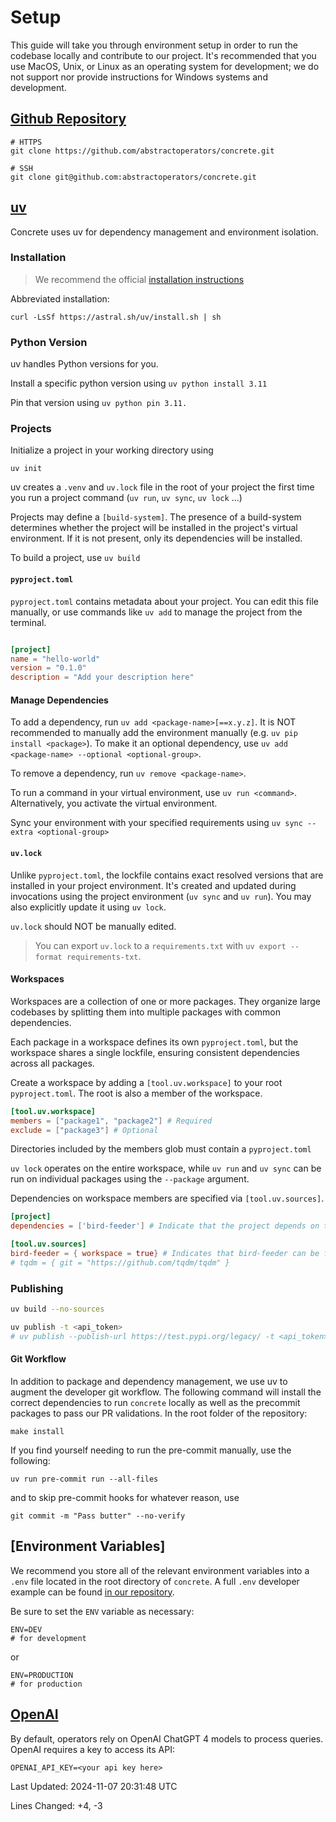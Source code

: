 
# Setup

This guide will take you through environment setup in order to run the codebase locally and contribute to our project.
It's recommended that you use MacOS, Unix, or Linux as an operating system for development; we do not support nor provide instructions for Windows systems and development.

## [Github Repository](https://github.com)

```shell
# HTTPS
git clone https://github.com/abstractoperators/concrete.git

# SSH
git clone git@github.com:abstractoperators/concrete.git
```

## [uv](https://docs.astral.sh/uv/getting-started/)

Concrete uses uv for dependency management and environment isolation.

### Installation
> We recommend the official [installation instructions](https://docs.astral.sh/uv/getting-started/installation/)

Abbreviated installation:

```shell
curl -LsSf https://astral.sh/uv/install.sh | sh 
```

### Python Version

uv handles Python versions for you. 

Install a specific python version using `uv python install 3.11`

Pin that version using `uv python pin 3.11.`

### Projects

Initialize a project in your working directory using

```shell
uv init
```

uv creates a `.venv` and `uv.lock` file in the root of your project the first time you run a project command (`uv run`, `uv sync`, `uv lock` ...)

Projects may define a `[build-system]`.
The presence of a build-system determines whether the project will be installed in the project's virtual environment. If it is not present, only its dependencies will be installed.

To build a project, use `uv build`

#### `pyproject.toml`

`pyproject.toml` contains metadata about your project.
You can edit this file manually, or use commands like `uv add` to manage the project from the terminal.

```toml

[project]
name = "hello-world"
version = "0.1.0"
description = "Add your description here"
```

#### Manage Dependencies

To add a dependency, run `uv add <package-name>[==x.y.z]`. It is NOT recommended to manually add the environment manually (e.g. `uv pip install <package>`). To make it an optional dependency, use `uv add <package-name> --optional <optional-group>`.

To remove a dependency, run `uv remove <package-name>`.

To run a command in your virtual environment, use `uv run <command>`. Alternatively, you activate the virtual environment.

Sync your environment with your specified requirements using `uv sync --extra <optional-group>`

#### `uv.lock`

Unlike `pyproject.toml`, the lockfile contains exact resolved versions that are installed in your project environment. It's created and updated during invocations using the project environment (`uv sync` and `uv run`). You may also explicitly update it using `uv lock`.

`uv.lock` should NOT be manually edited.

> You can export `uv.lock` to a `requirements.txt` with `uv export --format requirements-txt`.

#### Workspaces

Workspaces are a collection of one or more packages. They organize large codebases by splitting them into multiple packages with common dependencies.

Each package in a workspace defines its own `pyproject.toml`, but the workspace shares a single lockfile, ensuring consistent dependencies across all packages.

Create a workspace by adding a `[tool.uv.workspace]` to your root `pyproject.toml`. The root is also a member of the workspace.

```toml
[tool.uv.workspace]
members = ["package1", "package2"] # Required
exclude = ["package3"] # Optional
```

Directories included by the members glob must contain a `pyproject.toml`

`uv lock` operates on the entire workspace, while `uv run` and `uv sync` can be run on individual packages using the `--package` argument.

Dependencies on workspace members are specified via `[tool.uv.sources]`. 

```toml
[project]
dependencies = ['bird-feeder'] # Indicate that the project depends on the bird-feeder package

[tool.uv.sources]
bird-feeder = { workspace = true} # Indicates that bird-feeder can be found in the workspace.
# tqdm = { git = "https://github.com/tqdm/tqdm" }
```

### Publishing

```bash
uv build --no-sources

uv publish -t <api_token>
# uv publish --publish-url https://test.pypi.org/legacy/ -t <api_token>
```

#### Git Workflow

In addition to package and dependency management, we use uv to augment the developer git workflow.
The following command will install the correct dependencies to run `concrete` locally as well as the precommit packages to pass our PR validations.
In the root folder of the repository:

```shell
make install
```

If you find yourself needing to run the pre-commit manually, use the following:

```shell
uv run pre-commit run --all-files
```

and to skip pre-commit hooks for whatever reason, use

```shell
git commit -m "Pass butter" --no-verify
```

## [Environment Variables]

We recommend you store all of the relevant environment variables into a `.env` file
located in the root directory of `concrete`.
A full `.env` developer example can be found [in our repository](https://github.com/abstractoperators/concrete/blob/main/.env.example).

Be sure to set the `ENV` variable as necessary:

```shell
ENV=DEV
# for development
```

or

```shell
ENV=PRODUCTION
# for production
```

## [OpenAI](https://openai.com/index/openai-api/)

By default, operators rely on OpenAI ChatGPT 4 models to process queries. OpenAI requires a key to access its API:

```shell
OPENAI_API_KEY=<your api key here>
```

Last Updated: 2024-11-07 20:31:48 UTC

Lines Changed: +4, -3